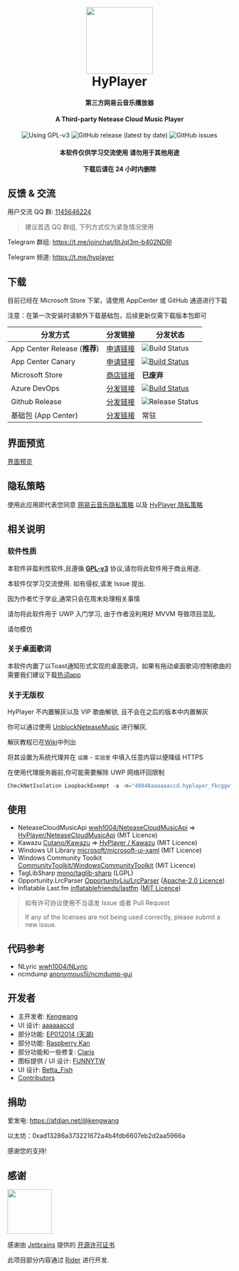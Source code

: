 <h1 align="center">
  <br>
  <img src="https://raw.githubusercontent.com/kengwang/HyPlayer/master/HyPlayer/Assets/icon.png" width="150"/>
  <br>
  HyPlayer
  <br>
</h1>
<h4 align="center">第三方网易云音乐播放器</h4>
<h4 align="center">A Third-party Netease Cloud Music Player</h4>
<p align="center">
	<img alt="Using GPL-v3" src="https://img.shields.io/github/license/kengwang/HyPlayer">
	<img alt="GitHub release (latest by date)" src="https://img.shields.io/github/v/release/kengwang/HyPlayer">
    <img alt="GitHub issues" src="https://img.shields.io/github/issues/HyPlayer/HyPlayer">
    <h4 align="center">本软件仅供学习交流使用  请勿用于其他用途<br /><br />下载后请在 24 小时内删除
</h4>
</p>




## 反馈 & 交流

用户交流 QQ 群: <a href="https://jq.qq.com/?_wv=1027&k=cQ73ZhqY">1145646224</a>

> 建议首选 QQ 群组, 下列方式仅为紧急情况使用

Telegram 群组: https://t.me/joinchat/6tJqI3m-b402NDRl

Telegram 频道: https://t.me/hyplayer

## 下载

目前已经在 Microsoft Store 下架，请使用 AppCenter 或 GitHub 通道进行下载

注意：在第一次安装时请额外下载基础包，后续更新仅需下载版本包即可

|分发方式|分发链接|分发状态|
|-------|-------|-------|
| App Center Release (**推荐**) | [申请链接](https://hyplayer.kengwang.com.cn/#/insider) | ![Build Status](https://dev.azure.com/kengwang/HyPlayer/_apis/build/status/AppCenter%20-%20Release?branchName=develop) |
| App Center Canary | [申请链接](https://hyplayer.kengwang.com.cn/#/insider) | [![Build Status](https://dev.azure.com/kengwang/HyPlayer/_apis/build/status/AppCenter%20-%20Canary?branchName=develop)](https://dev.azure.com/kengwang/HyPlayer/_build/latest?definitionId=34&branchName=develop) |
| Microsoft Store | [商店链接](https://www.microsoft.com/store/productId/9N5TD916686K) | **已废弃** |
| Azure DevOps | [分发链接](https://dev.azure.com/kengwang/HyPlayer/_build) | [![Build Status](https://dev.azure.com/kengwang/HyPlayer/_apis/build/status/Github%20Nightly?branchName=develop)](https://dev.azure.com/kengwang/HyPlayer/_build/latest?definitionId=33&branchName=develop) |
| Github Release | [分发链接](https://github.com/HyPlayer/HyPlayer/releases/latest) | ![Release Status](https://img.shields.io/github/v/release/kengwang/HyPlayer) |
| 基础包 (App Center) | [分发链接](https://install.appcenter.ms/users/kengwang/apps/hyplayer/distribution_groups/base%20packages) | 常驻 |



## 界面预览

[界面预览](PREVIEW.md)

## 隐私策略

使用此应用即代表您同意 [网易云音乐隐私策略](https://st.music.163.com/official-terms/privacy#) 以及 [HyPlayer 隐私策略](PrivacyPolicy.md)

## 相关说明

### 软件性质

本软件非盈利性软件,且遵循 [**GPL-v3**](LICENCE) 协议,请勿将此软件用于商业用途.

本软件仅学习交流使用. 如有侵权,请发 Issue 提出.

因为作者忙于学业,通常只会在周末处理相关事情

请勿将此软件用于 UWP 入门学习, 由于作者没利用好 MVVM 导致项目混乱.

请勿模仿

### 关于桌面歌词

本软件内置了以Toast通知形式实现的桌面歌词，如果有拖动桌面歌词/控制歌曲的需要我们建议下载[热词app](https://apps.microsoft.com/store/detail/9MXFFHVQVBV9)

### 关于无版权

HyPlayer 不内置解灰以及 VIP 歌曲解锁, 且不会在之后的版本中内置解灰

你可以通过使用 [UnblockNeteaseMusic](https://github.com/nondanee/UnblockNeteaseMusic) 进行解灰.

解灰教程已在[Wiki](https://github.com/HyPlayer/HyPlayer/wiki/%E5%85%B3%E4%BA%8E%E4%BD%BF%E7%94%A8-UnblockNeteaseMusic-%E7%9A%84%E6%96%B9%E6%B3%95)中列出

将其设置为系统代理并在 `设置` - `实验室` 中填入任意内容以便降级 HTTPS

在使用代理服务器前,你可能需要解除 UWP 网络环回限制

```powershell
CheckNetIsolation LoopbackExempt -a -n="48848aaaaaaccd.hyplayer_fkcggvf9kbkw0"
```

## 使用

* NeteaseCloudMusicApi
  [wwh1004/NeteaseCloudMusicApi](https://github.com/wwh1004/NeteaseCloudMusicApi) => [HyPlayer/NeteaseCloudMusicApi](https://github.com/HyPlayer/NeteaseCloudMusicApi) (MIT Licence)
* Kawazu [Cutano/Kawazu](https://github.com/Cutano/Kawazu) => [HyPlayer / Kawazu](https://github.com/HyPlayer/Kawazu) (MIT Licence)
* Windows UI Library [microsoft/microsoft-ui-xaml](https://github.com/microsoft/microsoft-ui-xaml) (MIT Licence)
* Windows Community Toolkit [CommunityToolkit/WindowsCommunityToolkit](https://github.com/CommunityToolkit/WindowsCommunityToolkit) (MIT Licence)
* TagLibSharp [mono/taglib-sharp](https://github.com/mono/taglib-sharp) (LGPL)
* Opportunity.LrcParser [OpportunityLiu/LrcParser](https://github.com/OpportunityLiu/LrcParser) ([Apache-2.0 Licence](https://github.com/OpportunityLiu/LrcParser/blob/master/LICENSE))
* Inflatable Last.fm [inflatablefriends/lastfm](https://github.com/inflatablefriends/lastfm) ([MIT Licence](https://github.com/inflatablefriends/lastfm/blob/next/LICENCE.md))



> 如有许可协议使用不当请发 Issue 或者 Pull Request
>
> If any of the licenses are not being used correctly, please submit a new issue.

## 代码参考

* NLyric [wwh1004/NLyric](https://github.com/wwh1004/NLyric)
* ncmdump [anonymous5l/ncmdump-gui](https://github.com/anonymous5l/ncmdump-gui)

## 开发者

* 主开发者: [Kengwang](https://github.com/kengwang)
* UI 设计: [aaaaaaccd](https://github.com/aaaaaaccd)
* 部分功能: [EP012014 (天湖)](https://github.com/EP012014)
* 部分功能: [Raspberry Kan](https://github.com/Raspberry-Monster)
* 部分功能和一些修复: [Claris](https://github.com/ClarisS01017)
* 图标提供 / UI 设计: [FUNNYTW](https://www.coolapk.com/u/1873068)
* UI 设计: [Betta_Fish](https://github.com/zxbmmmmmmmmm)
* [Contributors](https://github.com/HyPlayer/HyPlayer/graphs/contributors)

## 捐助

爱发电: https://afdian.net/@kengwang

以太坊：0xad13286a373221672a4b4fdb6607eb2d2aa5966a

感谢您的支持!

## 感谢

<img src="https://www.jetbrains.com/shop/static/images/jetbrains-logo-inv.svg" height="100">

感谢由 [Jetbrains](https://www.jetbrains.com) 提供的 [开源许可证书](https://www.jetbrains.com/community/opensource/) 

此项目部分内容通过 [Rider](https://www.jetbrains.com/rider/) 进行开发.
